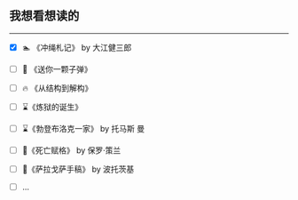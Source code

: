 ## 我想看想读的
----

- [x] 🏊 《冲绳札记》 by 大江健三郎
- [ ] 📸 《送你一颗子弹》

- [ ] 🔥 《从结构到解构》

- [ ] ⌛️《炼狱的诞生》
- [ ] ⌛️《勃登布洛克一家》 by 托马斯 曼
- [ ] 🐌《死亡赋格》 by 保罗·策兰
- [ ] 🐌《萨拉戈萨手稿》 by 波托茨基
- [ ] ...


